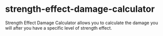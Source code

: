 # strength-effect-damage-calculator
Strength Effect Damage Calculator allows you to calculate the damage you will after you have a specific level of strength effect.
